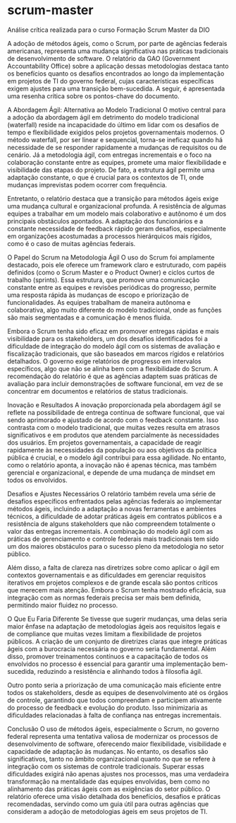 # scrum-master
Análise crítica realizada para o curso Formação Scrum Master da DIO


A adoção de métodos ágeis, como o Scrum, por parte de agências federais americanas, representa uma mudança significativa nas práticas tradicionais de desenvolvimento de software. O relatório da GAO (Government Accountability Office) sobre a aplicação dessas metodologias destaca tanto os benefícios quanto os desafios encontrados ao longo da implementação em projetos de TI do governo federal, cujas características específicas exigem ajustes para uma transição bem-sucedida. A seguir, é apresentada uma resenha crítica sobre os pontos-chave do documento.

A Abordagem Ágil: Alternativa ao Modelo Tradicional
O motivo central para a adoção da abordagem ágil em detrimento do modelo tradicional (waterfall) reside na incapacidade do último em lidar com os desafios de tempo e flexibilidade exigidos pelos projetos governamentais modernos. O método waterfall, por ser linear e sequencial, torna-se ineficaz quando há necessidade de se responder rapidamente a mudanças de requisitos ou de cenário. Já a metodologia ágil, com entregas incrementais e o foco na colaboração constante entre as equipes, promete uma maior flexibilidade e visibilidade das etapas do projeto. De fato, a estrutura ágil permite uma adaptação constante, o que é crucial para os contextos de TI, onde mudanças imprevistas podem ocorrer com frequência.

Entretanto, o relatório destaca que a transição para métodos ágeis exige uma mudança cultural e organizacional profunda. A resistência de algumas equipes a trabalhar em um modelo mais colaborativo e autônomo é um dos principais obstáculos apontados. A adaptação dos funcionários e a constante necessidade de feedback rápido geram desafios, especialmente em organizações acostumadas a processos hierárquicos mais rígidos, como é o caso de muitas agências federais.

O Papel do Scrum na Metodologia Ágil
O uso do Scrum foi amplamente destacado, pois ele oferece um framework claro e estruturado, com papéis definidos (como o Scrum Master e o Product Owner) e ciclos curtos de trabalho (sprints). Essa estrutura, que promove uma comunicação constante entre as equipes e revisões periódicas do progresso, permite uma resposta rápida às mudanças de escopo e priorização de funcionalidades. As equipes trabalham de maneira autônoma e colaborativa, algo muito diferente do modelo tradicional, onde as funções são mais segmentadas e a comunicação é menos fluida.

Embora o Scrum tenha sido eficaz em promover entregas rápidas e mais visibilidade para os stakeholders, um dos desafios identificados foi a dificuldade de integração do modelo ágil com os sistemas de avaliação e fiscalização tradicionais, que são baseados em marcos rígidos e relatórios detalhados. O governo exige relatórios de progresso em intervalos específicos, algo que não se alinha bem com a flexibilidade do Scrum. A recomendação do relatório é que as agências adaptem suas práticas de avaliação para incluir demonstrações de software funcional, em vez de se concentrar em documentos e relatórios de status tradicionais.

Inovação e Resultados
A inovação proporcionada pela abordagem ágil se reflete na possibilidade de entrega contínua de software funcional, que vai sendo aprimorado e ajustado de acordo com o feedback constante. Isso contrasta com o modelo tradicional, que muitas vezes resulta em atrasos significativos e em produtos que atendem parcialmente às necessidades dos usuários. Em projetos governamentais, a capacidade de reagir rapidamente às necessidades da população ou aos objetivos da política pública é crucial, e o modelo ágil contribui para essa agilidade. No entanto, como o relatório aponta, a inovação não é apenas técnica, mas também gerencial e organizacional, e depende de uma mudança de mindset em todos os envolvidos.

Desafios e Ajustes Necessários
O relatório também revela uma série de desafios específicos enfrentados pelas agências federais ao implementar métodos ágeis, incluindo a adaptação a novas ferramentas e ambientes técnicos, a dificuldade de adotar práticas ágeis em contratos públicos e a resistência de alguns stakeholders que não compreendem totalmente o valor das entregas incrementais. A combinação do modelo ágil com as práticas de gerenciamento e controle federais mais tradicionais tem sido um dos maiores obstáculos para o sucesso pleno da metodologia no setor público.

Além disso, a falta de clareza nas diretrizes sobre como aplicar o ágil em contextos governamentais e as dificuldades em gerenciar requisitos iterativos em projetos complexos e de grande escala são pontos críticos que merecem mais atenção. Embora o Scrum tenha mostrado eficácia, sua integração com as normas federais precisa ser mais bem definida, permitindo maior fluidez no processo.

O Que Eu Faria Diferente
Se tivesse que sugerir mudanças, uma delas seria maior ênfase na adaptação de metodologias ágeis aos requisitos legais e de compliance que muitas vezes limitam a flexibilidade de projetos públicos. A criação de um conjunto de diretrizes claras que integre práticas ágeis com a burocracia necessária no governo seria fundamental. Além disso, promover treinamentos contínuos e a capacitação de todos os envolvidos no processo é essencial para garantir uma implementação bem-sucedida, reduzindo a resistência e alinhando todos à filosofia ágil.

Outro ponto seria a priorização de uma comunicação mais eficiente entre todos os stakeholders, desde as equipes de desenvolvimento até os órgãos de controle, garantindo que todos compreendam e participem ativamente do processo de feedback e evolução do produto. Isso minimizaria as dificuldades relacionadas à falta de confiança nas entregas incrementais.

Conclusão
O uso de métodos ágeis, especialmente o Scrum, no governo federal representa uma tentativa valiosa de modernizar os processos de desenvolvimento de software, oferecendo maior flexibilidade, visibilidade e capacidade de adaptação às mudanças. No entanto, os desafios são significativos, tanto no âmbito organizacional quanto no que se refere à integração com os sistemas de controle tradicionais. Superar essas dificuldades exigirá não apenas ajustes nos processos, mas uma verdadeira transformação na mentalidade das equipes envolvidas, bem como no alinhamento das práticas ágeis com as exigências do setor público. O relatório oferece uma visão detalhada dos benefícios, desafios e práticas recomendadas, servindo como um guia útil para outras agências que consideram a adoção de metodologias ágeis em seus projetos de TI.
